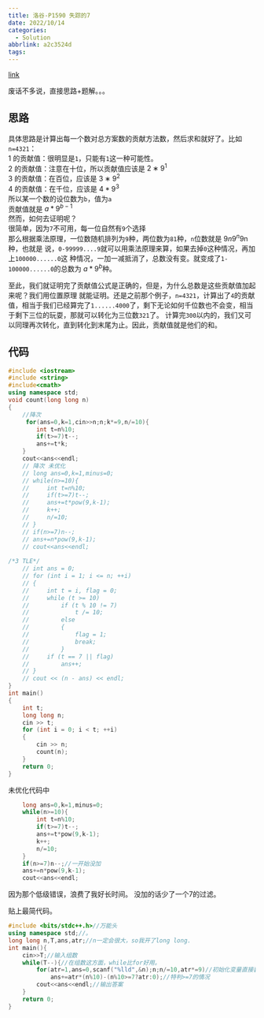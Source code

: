 ```yaml
---
title: 洛谷-P1590 失踪的7
date: 2022/10/14
categories:
  - Solution
abbrlink: a2c3524d
tags:
---
```



[link](https://www.luogu.com.cn/problem/P1590)

废话不多说，直接思路+题解。。。

## 思路

具体思路是计算出每一个数对总方案数的贡献方法数，然后求和就好了。比如`n=4321`：  
1 的贡献值：很明显是`1`，只能有`1`这一种可能性。  
2 的贡献值：注意在十位，所以贡献值应该是 $2∗9^1$  
3 的贡献值：在百位，应该是 $3∗9^2$   
4 的贡献值：在千位，应该是 $4*9^3$   
所以某一个数的设位数为`b`，值为`a`  
贡献值就是 $a*9^{b-1}$   
然而，如何去证明呢？  
很简单，因为`7`不可用，每一位自然有`9`个选择  
那么根据乘法原理，一位数随机排列为`9`种，两位数为`81`种，`n`位数就是 $9n9^n$9n 种，也就是  说，`0-99999....9`就可以用乘法原理来算，如果去掉`0`这种情况，再加上`100000......0`这  种情况，一加一减抵消了，总数没有变。就变成了`1-100000......0`的总数为 $a*9^b$种。  

至此，我们就证明完了贡献值公式是正确的，但是，为什么总数是这些贡献值加起来呢？我们用位置原理  就能证明。还是之前那个例子，`n=4321`，计算出了`4`的贡献值，相当于我们已经算完了`1......4000`了，剩下无论如何千位数也不会变，相当于剩下三位的玩耍，那就可以转化为三位数`321`了。  计算完`300`以内的，我们又可以同理再次转化，直到转化到末尾为止。因此，贡献值就是他们的和。


## 代码
```cpp
#include <iostream>
#include <string>
#include<cmath>
using namespace std;
void count(long long n)
{
    //降次
     for(ans=0,k=1,cin>>n;n;k*=9,n/=10){
        int t=n%10;
        if(t>=7)t--;
        ans+=t*k;
    }
    cout<<ans<<endl;
    // 降次 未优化
    // long ans=0,k=1,minus=0;
    // while(n>=10){
    //     int t=n%10;
    //     if(t>=7)t--;
    //     ans+=t*pow(9,k-1);
    //     k++;
    //     n/=10;
    // }
    // if(n>=7)n--;
    // ans+=n*pow(9,k-1);
    // cout<<ans<<endl;
        
/*3 TLE*/
    // int ans = 0;
    // for (int i = 1; i <= n; ++i)
    // {
    //     int t = i, flag = 0;
    //     while (t >= 10)
    //         if (t % 10 != 7)
    //             t /= 10;
    //         else
    //         {
    //             flag = 1;
    //             break;
    //         }
    //     if (t == 7 || flag)
    //         ans++;
    // }
    // cout << (n - ans) << endl;
}
int main()
{
    int t;
    long long n;
    cin >> t;
    for (int i = 0; i < t; ++i)
    {
        cin >> n;
        count(n);
    }
    return 0;
}
```

未优化代码中
```cpp
    long ans=0,k=1,minus=0;
    while(n>=10){
        int t=n%10;
        if(t>=7)t--;
        ans+=t*pow(9,k-1);
        k++;
        n/=10;
    }
    if(n>=7)n--;//一开始没加
    ans+=n*pow(9,k-1);
    cout<<ans<<endl;
```
因为那个低级错误，浪费了我好长时间。
没加的话少了一个7的过滤。

贴上最简代码。
```cpp
#include <bits/stdc++.h>//万能头
using namespace std;//。
long long n,T,ans,atr;//n一定会很大，so我开了long long.
int main(){
    cin>>T;//输入组数
    while(T--){//在组数这方面，while比for好用。
        for(atr=1,ans=0,scanf("%lld",&n);n;n/=10,atr*=9)//初始化变量直接装进for，很方便
            ans+=atr*(n%10)-(n%10>=7?atr:0);//特判>=7的情况
        cout<<ans<<endl;//输出答案
    }
    return 0;
}
```
